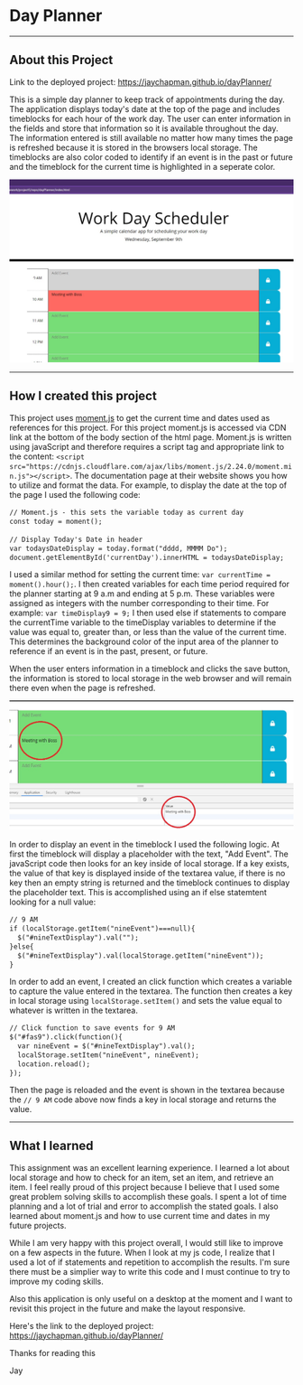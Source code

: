 # Day Planner
-----

## About this Project

Link to the deployed project: https://jaychapman.github.io/dayPlanner/

This is a simple day planner to keep track of appointments during the day. The application displays today's date at the top of the page and includes timeblocks for each hour of the work day. The user can enter information in the fields and store that information so it is available throughout the day. The information entered is still available no matter how many times the page is refreshed because it is stored in the browsers local storage. The timeblocks are also color coded to identify if an event is in the past or future and the timeblock for the current time is highlighted in a seperate color.

![Project Screenshot](/assets/img/screenshot2.jpg)

-----
## How I created this project

This project uses [moment.js](www.https://momentjs.com/) to get the current time and dates used as references for this project. For this project moment.js is accessed via CDN link at the bottom of the body section of the html page. Moment.js is written using javaScript and therefore requires a script tag and appropriate link to the content: `<script src="https://cdnjs.cloudflare.com/ajax/libs/moment.js/2.24.0/moment.min.js"></script>`.  The documentation page at their website shows you how to utilize and format the data. For example, to display the date at the top of the page I used the following code: 
```
// Moment.js - this sets the variable today as current day
const today = moment();

// Display Today's Date in header
var todaysDateDisplay = today.format("dddd, MMMM Do");
document.getElementById('currentDay').innerHTML = todaysDateDisplay;
```
I used a similar method for setting the current time: `var currentTime = moment().hour();`. I then created variables for each time period required for the planner starting at 9 a.m and ending at 5 p.m. These variables were assigned as integers with the number corresponding to their time. For example: `var timeDisplay9 = 9;` I then used else if statements to compare the currentTime variable to the timeDisplay variables to determine if the value was equal to, greater than, or less than the value of the current time. This determines the background color of the input area of the planner to reference if an event is in the past, present, or future.

When the user enters information in a timeblock and clicks the save button, the information is stored to local storage in the web browser and will remain there even when the page is refreshed.

![Example of Local Storage](/assets/img/localStorageExample.jpg)

In order to display an event in the timeblock I used the following logic. At first the timeblock will display a placeholder with the text, "Add Event". The javaScript code then looks for an key inside of local storage. If a key exists, the value of that key is displayed inside of the textarea value, if there is no key then an empty string is returned and the timeblock continues to display the placeholder text. This is accomplished using an if else statemtent looking for a null value:
```
// 9 AM
if (localStorage.getItem("nineEvent")===null){
  $("#nineTextDisplay").val("");
}else{
  $("#nineTextDisplay").val(localStorage.getItem("nineEvent"));
}
```
In order to add an event, I created an click function which creates a variable to capture the value entered in the textarea. The function then creates a key in local storage using `localStorage.setItem()` and sets the value equal to whatever is written in the textarea. 
```
// Click function to save events for 9 AM
$("#fas9").click(function(){ 
  var nineEvent = $("#nineTextDisplay").val(); 
  localStorage.setItem("nineEvent", nineEvent);
  location.reload();
});
```
Then the page is reloaded and the event is shown in the textarea because the `// 9 AM` code above now finds a key in local storage and returns the value.

------
## What I learned

This assignment was an excellent learning experience. I learned a lot about local storage and how to check for an item, set an item, and retrieve an item. I feel really proud of this project because I believe that I used some great problem solving skills to accomplish these goals. I spent a lot of time planning and a lot of trial and error to accomplish the stated goals. I also learned about moment.js and how to use current time and dates in my future projects.

While I am very happy with this project overall, I would still like to improve on a few aspects in the future. When I look at my js code, I realize that I used a lot of if statements and repetition to accomplish the results. I'm sure there must be a simplier way to write this code and I must continue to try to improve my coding skills. 

Also this application is only useful on a desktop at the moment and I want to revisit this project in the future and make the layout responsive.

Here's the link to the deployed project: https://jaychapman.github.io/dayPlanner/

Thanks for reading this

Jay
